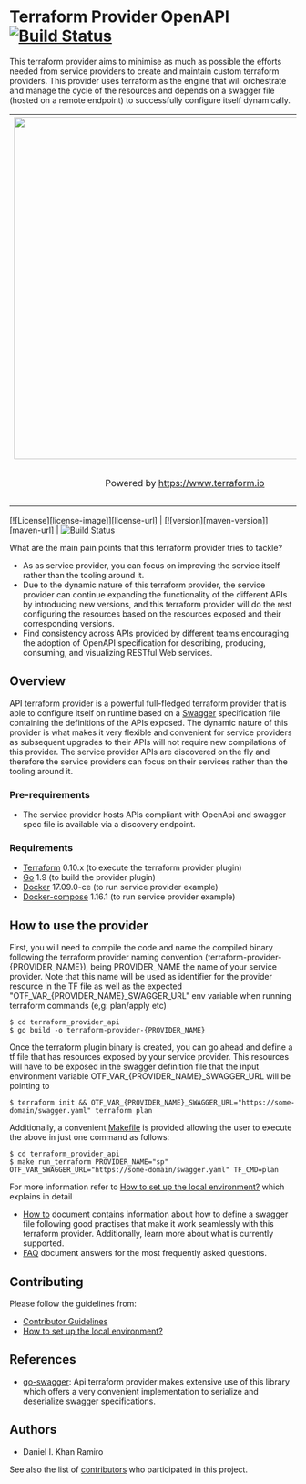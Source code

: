 # Terraform Provider OpenAPI [![Build Status][travis-image]][travis-url]

This terraform provider aims to minimise as much as possible the efforts needed from service providers to create and
maintain custom terraform providers. This provider uses terraform as the engine that will orchestrate and manage the cycle
of the resources and depends on a swagger file (hosted on a remote endpoint) to successfully configure itself dynamically.

<center>
    <table cellspacing="0" cellpadding="0" style="width:100%; border: none;">
      <tr>
        <th align="center"><img src="https://cdn.rawgit.com/hashicorp/terraform-website/master/content/source/assets/images/logo-hashicorp.svg" width="600px"></th>
        <th align="center"><img src="https://goo.gl/QUpyCh" width="150px"></th> 
      </tr>
      <tr>
        <td align="center"><p>Powered by <a href="https://www.terraform.io">https://www.terraform.io</a></p></td>
        <td align="center"><p>Powered by <a href="swagger.io">swagger.io</a></td> 
      </tr>
    </table>
</center>

[![License][license-image]][license-url]  |
[![version][maven-version]][maven-url]    |
[![Build Status][travis-image]][travis-url]

What are the main pain points that this terraform provider tries to tackle?

- As as service provider, you can focus on improving the service itself rather than the tooling around it.
- Due to the dynamic nature of this terraform provider, the service provider can continue expanding the functionality
of the different APIs by introducing new versions, and this terraform provider will do the rest configuring the
resources based on the resources exposed and their corresponding versions.
- Find consistency across APIs provided by different teams encouraging the adoption of OpenAPI specification for
describing, producing, consuming, and visualizing RESTful Web services.

## Overview

API terraform provider is a powerful full-fledged terraform provider that is able to configure itself on runtime based on 
a [Swagger](https://swagger.io/) specification file containing the definitions of the APIs exposed. The dynamic nature of 
this provider is what makes it very flexible and convenient for service providers as subsequent upgrades 
to their APIs will not require new compilations of this provider. 
The service provider APIs are discovered on the fly and therefore the service providers can focus on their services
rather than the tooling around it.  


### Pre-requirements

-   The service provider hosts APIs compliant with OpenApi and swagger spec file is available via a discovery endpoint.

### Requirements

-	[Terraform](https://www.terraform.io/downloads.html) 0.10.x (to execute the terraform provider plugin)
-	[Go](https://golang.org/doc/install) 1.9 (to build the provider plugin)
-	[Docker](https://www.docker.com/) 17.09.0-ce (to run service provider example)
-	[Docker-compose](https://docs.docker.com/compose/) 1.16.1 (to run service provider example)


## How to use the provider

First, you will need to compile the code and name the compiled binary following the terraform provider naming convention
(terraform-provider-{PROVIDER_NAME}), being PROVIDER_NAME the name of your service provider. Note that this name will
be used as identifier for the provider resource in the TF file as well as the expected "OTF_VAR_{PROVIDER_NAME}_SWAGGER_URL"
env variable when running terraform commands (e,g: plan/apply etc)

```
$ cd terraform_provider_api
$ go build -o terraform-provider-{PROVIDER_NAME}
```

Once the terraform plugin binary is created, you can go ahead and define a tf file that has resources exposed
by your service provider. This resources will have to be exposed in the swagger definition file that the
input environment variable OTF_VAR_{PROVIDER_NAME}_SWAGGER_URL will be pointing to

```
$ terraform init && OTF_VAR_{PROVIDER_NAME}_SWAGGER_URL="https://some-domain/swagger.yaml" terraform plan
```

Additionally, a convenient [Makefile](https://github.com/dikhan/terraform-provider-openapi/blob/master/terraform_provider_api/Makefile) is provided allowing the user to execute
the above in just one command as follows:
```
$ cd terraform_provider_api
$ make run_terraform PROVIDER_NAME="sp" OTF_VAR_SWAGGER_URL="https://some-domain/swagger.yaml" TF_CMD=plan
```

For more information refer to [How to set up the local environment?](./docs/local_environment.md) which explains in
detail

- [How to](docs/how_to.md) document contains information about how to define a swagger file following good practises that
make it work seamlessly with this terraform provider. Additionally, learn more about what is currently supported.
- [FAQ](./docs/faq.md) document answers for the most frequently asked questions.

## Contributing
Please follow the guidelines from:

 - [Contributor Guidelines](.github/CONTRIBUTING.md)
 - [How to set up the local environment?](./docs/local_environment.md)

## References

- [go-swagger](https://github.com/go-swagger/go-swagger): Api terraform provider makes extensive use of this library 
which offers a very convenient implementation to serialize and deserialize swagger specifications.

## Authors

- Daniel I. Khan Ramiro

See also the list of [contributors](https://github.com/dikhan/terraform-provider-api/graphs/contributors) who participated in this project.


[travis-url]: https://travis-ci.org/dikhan/terraform-provider-api
[travis-image]: https://travis-ci.org/dikhan/terraform-provider-api.svg?branch=master
